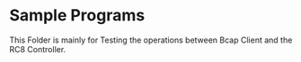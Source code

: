 # Sample Programs
This Folder is mainly for Testing the operations between Bcap Client and the RC8 Controller.
